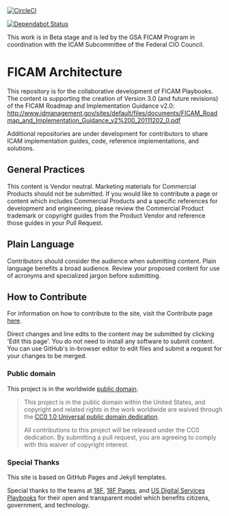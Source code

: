<!--
  Federalist recommends you use Continuous Integration to automatically test
  and validate any new changes to your site. CircleCI is free for open source
  projcets. You should replace this badge with your own.

  https://circleci.com/
-->
[![CircleCI](https://circleci.com/gh/18F/federalist-uswds-jekyll.svg?style=svg)](https://circleci.com/gh/18F/federalist-uswds-jekyll)

[![Dependabot Status](https://api.dependabot.com/badges/status?host=github&repo=18F/federalist-uswds-jekyll)](https://dependabot.com)

This work is in Beta stage and is led by the GSA FICAM Program in coordination with the ICAM Subcommittee of the Federal CIO Council.

# FICAM Architecture
This repository is for the collaborative development of FICAM Playbooks. The content is supporting the creation of Version 3.0 (and future revisions) of the FICAM Roadmap and Implementation Guidance v2.0:  http://www.idmanagement.gov/sites/default/files/documents/FICAM_Roadmap_and_Implementation_Guidance_v2%200_20111202_0.pdf

Additional repositories are under development for contributors to share ICAM implementation guides, code, reference implementations, and solutions.

## General Practices
This content is Vendor neutral. Marketing materials for Commercial Products should not be submitted. If you would like to contribute a page or content which includes Commercial Products and a specific references for development and engineering, please review the Commercial Product trademark or copyright guides from the Product Vendor and reference those guides in your Pull Request.  

## Plain Language
Contributors should consider the audience when submitting content. Plain language benefits a broad audience. Review your proposed content for use of acronyms and specialized jargon before submitting.

## How to Contribute
For information on how to contribute to the site, visit the Contribute page [here](../contribute.md/).

Direct changes and line edits to the content may be submitted by clicking 'Edit this page'. You do not need to install any software to submit content. You can use GitHub's in-browser editor to edit files and submit a request for your changes to be merged.

### Public domain

This project is in the worldwide [public domain](../license.md). 

> This project is in the public domain within the United States, and copyright and related rights in the work worldwide are waived through the [CC0 1.0 Universal public domain dedication](https://creativecommons.org/publicdomain/zero/1.0/).
>
> All contributions to this project will be released under the CC0 dedication. By submitting a pull request, you are agreeing to comply with this waiver of copyright interest.

### Special Thanks
This site is based on GitHub Pages and Jekyll templates. 

Special thanks to the teams at [18F](https://18f.gsa.gov/), [18F Pages](https://pages.18f.gov/), and [US Digital Services Playbooks](https://playbook.cio.gov/) for their open and transparent model which benefits citizens, government, and technology.
